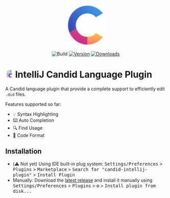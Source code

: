 <p align="center">
  <img src="src/main/resources/META-INF/pluginIcon.svg" width="128" />
</p>
<p align="center">
  <img src="https://github.com/Alaanor/candid-intellij-plugin/workflows/Build/badge.svg" alt="Build">
  <a href="https://plugins.jetbrains.com/plugin/PLUGIN_ID"><img src="https://img.shields.io/jetbrains/plugin/v/PLUGIN_ID.svg" alt="Version"></a>
  <a href="https://plugins.jetbrains.com/plugin/PLUGIN_ID"><img src="https://img.shields.io/jetbrains/plugin/d/PLUGIN_ID.svg" alt="Downloads"></a>
</p>

# <img src="src/main/resources/icon/fileType.svg" width="24"/> IntelliJ Candid Language Plugin

<!-- Plugin description -->
A Candid language plugin that provide a complete support to efficiently edit `.did` files.

Features supported so far:
- 💡 Syntax Highlighting
- ⌨️ Auto Completion
- 🔍 Find Usage
- 💄 Code Format
<!-- Plugin description end -->

## Installation

- (⚠️ Not yet) Using IDE built-in plug system: <kbd>Settings/Preferences</kbd> > <kbd>Plugins</kbd> > <kbd>Marketplace</kbd> > <kbd>Search for "candid-intellij-plugin"</kbd> >
  <kbd>Install Plugin</kbd>
- Manually: Download the [latest release](https://github.com/Alaanor/candid-intellij-plugin/releases/latest) and install it manually using
  <kbd>Settings/Preferences</kbd> > <kbd>Plugins</kbd> > <kbd>⚙️</kbd> > <kbd>Install plugin from disk...</kbd>
